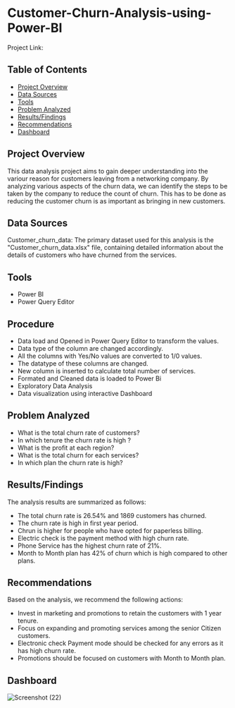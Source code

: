 # Customer-Churn-Analysis-using-Power-BI
Project Link:
## Table of Contents
- [Project Overview](project-overview)
- [Data Sources](data-sources)
- [Tools](tools)
- [Problem Analyzed](problem-analyzed)
- [Results/Findings](results/findings)
- [Recommendations](recommendations)
- [Dashboard](dashboard)

## Project Overview
This data analysis project aims to gain deeper understanding into the variour reason for customers leaving from a networking company. By analyzing various aspects of the churn data, we can identify the steps to be taken by the company to reduce the count of churn. This has to be done as reducing the customer churn is as important as bringing in new customers.

## Data Sources
Customer_churn_data: The primary dataset used for this analysis is the "Customer_churn_data.xlsx" file, containing detailed information about the details of customers who have churned from the services.

## Tools
- Power BI
- Power Query Editor
## Procedure
- Data load and Opened in Power Query Editor to transform the values.
- Data type of the column are changed accordingly.
- All the columns with Yes/No values are converted to 1/0 values.
- The datatype of these columns are changed.
- New column is inserted to calculate total number of services.
- Formated and Cleaned data is loaded to Power Bi 
- Exploratory Data Analysis
- Data visualization using interactive Dashboard

## Problem Analyzed 
- What is the total churn rate of customers?
- In which tenure the churn rate is high ?
- What is the profit at each region?
- What is the total churn for each services?
- In which plan the churn rate is high?

## Results/Findings
The analysis results are summarized as follows:

- The total churn rate is 26.54% and 1869 customers has churned.
- The churn rate is high in first year period.
- Chrun is higher for people who have opted for paperless billing.
- Electric check is the payment method with high churn rate.
- Phone Service has the highest churn rate of 21%.
- Month to Month plan has 42% of churn which is high compared to other plans.

## Recommendations
Based on the analysis, we recommend the following actions:

- Invest in marketing and promotions to retain the customers with 1 year tenure.
- Focus on expanding and promoting services among the senior Citizen customers.
- Electronic check Payment mode should be checked for any errors as it has high churn rate.
- Promotions should be focused on customers with Month to Month plan.
## Dashboard
![Screenshot (22)](https://github.com/Shalini-K-S/Customer-Churn-Analysis-using-Power-BI/assets/163270221/7f15f076-6628-4eb7-866e-1b509f01c007)

